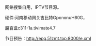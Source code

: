 网络搜集自用，IPTV节目源。

硬件:河南移动网关吉比特GpononuH60G，

魔百盒c311-1a.tivimate4.7

节目预告：http://epg.51zmt.top:8000/e.xml
